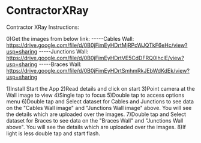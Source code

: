 # ContractorXRay
Contractor XRay
Instructions:

0)Get the images from below link:
-----Cables Wall: https://drive.google.com/file/d/0B0jFimEyHDrtMjRPcWJQTkF6eHc/view?usp=sharing
-----Junctions Wall: https://drive.google.com/file/d/0B0jFimEyHDrtVE5CdDFRQ0lhclE/view?usp=sharing
-----Braces Wall: https://drive.google.com/file/d/0B0jFimEyHDrtSmhmRkJEbWdKdEk/view?usp=sharing

1)Install Start the App
2)Read details and click on start
3)Point camera at the Wall image to view
4)Single tap to focus
5)Double tap to access options menu
6)Double tap and Select dataset for Cables and Junctions to see data on the "Cables Wall image" and "Junctions Wall image" above. You will see the details which are uploaded over the images.
7)Double tap and Select dataset for Braces to see data on the "Braces Wall" and "Junctions Wall above". You will see the details which are uploaded over the images.
8)If light is less double tap and start flash.
